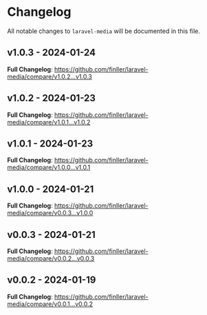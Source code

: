 # Changelog

All notable changes to `laravel-media` will be documented in this file.

## v1.0.3 - 2024-01-24

**Full Changelog**: https://github.com/finller/laravel-media/compare/v1.0.2...v1.0.3

## v1.0.2 - 2024-01-23

**Full Changelog**: https://github.com/finller/laravel-media/compare/v1.0.1...v1.0.2

## v1.0.1 - 2024-01-23

**Full Changelog**: https://github.com/finller/laravel-media/compare/v1.0.0...v1.0.1

## v1.0.0 - 2024-01-21

**Full Changelog**: https://github.com/finller/laravel-media/compare/v0.0.3...v1.0.0

## v0.0.3 - 2024-01-21

**Full Changelog**: https://github.com/finller/laravel-media/compare/v0.0.2...v0.0.3

## v0.0.2 - 2024-01-19

**Full Changelog**: https://github.com/finller/laravel-media/compare/v0.0.1...v0.0.2
